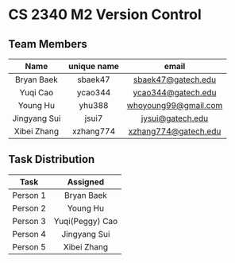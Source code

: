 # CS 2340 M2 Version Control

## Team Members
Name|unique name|email
:-:|:-:|:-:
Bryan Baek|sbaek47|sbaek47@gatech.edu
Yuqi Cao|ycao344|ycao344@gatech.edu
Young Hu|yhu388|whoyoung99@gmail.com
Jingyang Sui|jsui7|jysui@gatech.edu
Xibei Zhang|xzhang774|xzhang774@gatech.edu

## Task Distribution
| Task       |  Assigned |
| :-: | :-:|
| Person 1      | Bryan Baek|
| Person 2      | Young Hu |
| Person 3| Yuqi(Peggy) Cao |
| Person 4| Jingyang Sui|
| Person 5| Xibei Zhang|
